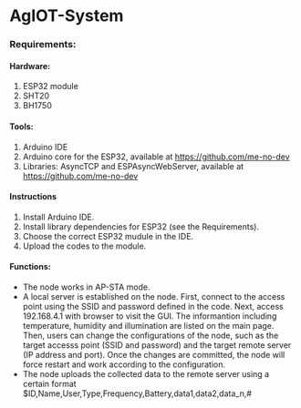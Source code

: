 # AgIOT-System

### Requirements:
#### Hardware:
1. ESP32 module
2. SHT20
3. BH1750

#### Tools:
1. Arduino IDE
2. Arduino core for the ESP32, available at https://github.com/me-no-dev
3. Libraries: AsyncTCP and ESPAsyncWebServer, available at https://github.com/me-no-dev

#### Instructions
1. Install Arduino IDE.
2. Install library dependencies for ESP32 (see the Requirements).
3. Choose the correct ESP32 mudule in the IDE.
4. Upload the codes to the module.

#### Functions:
- The node works in AP-STA mode.
- A local server is established on the node. First, connect to the access point using the SSID and password defined in the code. Next, access 192.168.4.1 with browser to visit the GUI. The informantion including temperature, humidity and illumination are listed on the main page. Then, users can change the configurations of the node, such as the target accesss point (SSID and password) and the target remote server (IP address and port). Once the changes are committed, the node will force restart and work according to the configuration. 
- The node uploads the collected data to the remote server using a certain format $ID,Name,User,Type,Frequency,Battery,data1,data2,data_n,#
